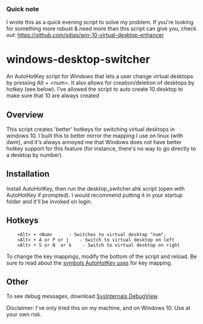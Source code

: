 ### Quick note
I wrote this as a quick evening script to solve my problem. If you're looking for something more robust & need more than this script can give you, check out:
https://github.com/sdias/win-10-virtual-desktop-enhancer

# windows-desktop-switcher
An AutoHotKey script for Windows that lets a user change virtual desktops by pressing Alt + &lt;num>. It also allows for creation/deletion of desktops by hotkey (see below).
I've allowed the script to auto create 10 desktop to make sure that 10 are always created

## Overview
This script creates 'better' hotkeys for switching virtual desktops in windows 10. I built this to better mirror
the mapping I use on linux (with dwm), and it's always annoyed me that Windows does not have better
hotkey support for this feature (for instance, there's no way to go directly to a desktop by number).

## Installation
Install AutoHotKey, then run the desktop_switcher.ahk script (open with AutoHotKey if prompted). I would recommend putting it in your startup folder and it'll be invoked on login.

## Hotkeys
        <Alt> + <Num>      - Switches to virtual desktop "num".
        <Alt> + A or P or j    - Switch to virtual desktop on left
        <Alt> + S or N  or k    - Switch to virtual desktop on right

To change the key mappings, modify the bottom of the script and reload. Be sure to read about the [symbols AutoHotKey uses](https://autohotkey.com/docs/Hotkeys.htm) for key mapping.

## Other
To see debug messages, download [SysInternals DebugView](https://technet.microsoft.com/en-us/sysinternals/debugview).

Disclaimer: I've only tried this on my machine, and on Windows 10. Use at your own risk.
